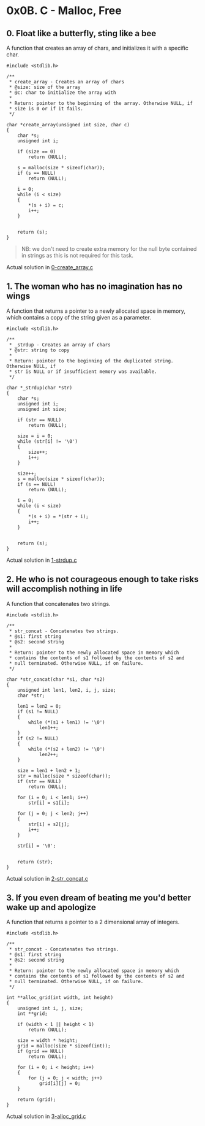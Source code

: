 # 0x0B. C - Malloc, Free

## 0. Float like a butterfly, sting like a bee

A function that creates an array of chars, and initializes it with a specific char.

```
#include <stdlib.h>

/**
 * create_array - Creates an array of chars
 * @size: size of the array
 * @c: char to initialize the array with
 *
 * Return: pointer to the beginning of the array. Otherwise NULL, if
 * size is 0 or if it fails.
 */

char *create_array(unsigned int size, char c)
{
	char *s;
	unsigned int i;

	if (size == 0)
		return (NULL);

	s = malloc(size * sizeof(char));
	if (s == NULL)
		return (NULL);

	i = 0;
	while (i < size)
	{
		*(s + i) = c;
		i++;
	}


	return (s);
}
```

> NB: we don't need to create extra memory for the null byte contained in strings as this is not required for this task.

Actual solution in [0-create_array.c](./0-create_array.c)

## 1. The woman who has no imagination has no wings

A function that returns a pointer to a newly allocated space in memory, which contains a copy of the string given as a parameter. 

```
#include <stdlib.h>

/**
 * _strdup - Creates an array of chars
 * @str: string to copy
 *
 * Return: pointer to the beginning of the duplicated string. Otherwise NULL, if
 * str is NULL or if insufficient memory was available.
 */

char *_strdup(char *str)
{
	char *s;
	unsigned int i;
	unsigned int size;

	if (str == NULL)
		return (NULL);

	size = i = 0;
	while (str[i] != '\0')
	{
		size++;
		i++;
	}

	size++;
	s = malloc(size * sizeof(char));
	if (s == NULL)
		return (NULL);

	i = 0;
	while (i < size)
	{
		*(s + i) = *(str + i);
		i++;
	}


	return (s);
}
```


Actual solution in [1-strdup.c](./1-strdup.c)


## 2. He who is not courageous enough to take risks will accomplish nothing in life

A function that concatenates two strings.

```
#include <stdlib.h>

/**
 * str_concat - Concatenates two strings.
 * @s1: first string
 * @s2: second string
 *
 * Return: pointer to the newly allocated space in memory which
 * contains the contents of s1 followed by the contents of s2 and
 * null terminated. Otherwise NULL, if on failure.
 */

char *str_concat(char *s1, char *s2)
{
	unsigned int len1, len2, i, j, size;
	char *str;

	len1 = len2 = 0;
	if (s1 != NULL)
	{
		while (*(s1 + len1) != '\0')
			len1++;
	}
	if (s2 != NULL)
	{
		while (*(s2 + len2) != '\0')
			len2++;
	}

	size = len1 + len2 + 1;
	str = malloc(size * sizeof(char));
	if (str == NULL)
		return (NULL);

	for (i = 0; i < len1; i++)
		str[i] = s1[i];

	for (j = 0; j < len2; j++)
	{
		str[i] = s2[j];
		i++;
	}

	str[i] = '\0';


	return (str);
}
```

Actual solution in [2-str_concat.c](./2-str_concat.c)


## 3. If you even dream of beating me you'd better wake up and apologize

A function that returns a pointer to a 2 dimensional array of integers.

```
#include <stdlib.h>

/**
 * str_concat - Concatenates two strings.
 * @s1: first string
 * @s2: second string
 *
 * Return: pointer to the newly allocated space in memory which
 * contains the contents of s1 followed by the contents of s2 and
 * null terminated. Otherwise NULL, if on failure.
 */

int **alloc_grid(int width, int height)
{
	unsigned int i, j, size;
	int **grid;

	if (width < 1 || height < 1)
		return (NULL);

	size = width * height;
	grid = malloc(size * sizeof(int));
	if (grid == NULL)
		return (NULL);

	for (i = 0; i < height; i++)
	{
		for (j = 0; j < width; j++)
			grid[i][j] = 0;
	}

	return (grid);
}
```

Actual solution in [3-alloc_grid.c](./3-alloc_grid.c)
